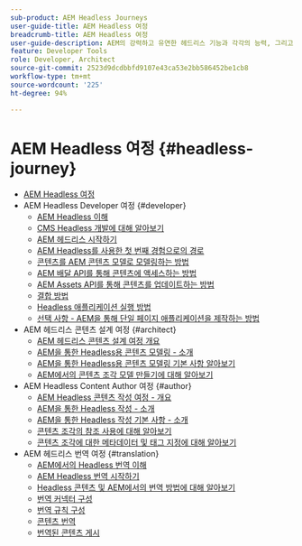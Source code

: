 ```yaml
---
sub-product: AEM Headless Journeys
user-guide-title: AEM Headless 여정
breadcrumb-title: AEM Headless 여정
user-guide-description: AEM의 강력하고 유연한 헤드리스 기능과 각각의 능력, 그리고 귀하의 프로젝트에서 이들 기능을 활용하는 방법에 대한 가이드 여정을 받으십시오.
feature: Developer Tools
role: Developer, Architect
source-git-commit: 2523d9dcdbbfd9107e43ca53e2bb586452be1cb8
workflow-type: tm+mt
source-wordcount: '225'
ht-degree: 94%

---
```



# AEM Headless 여정 {#headless-journey}

+ [AEM Headless 여정](/help/journey-headless/home.md)
+ AEM Headless Developer 여정 {#developer}
   + [AEM Headless 이해](developer/overview.md)
   + [CMS Headless 개발에 대해 알아보기](developer/learn-about.md)
   + [AEM 헤드리스 시작하기](developer/getting-started.md)
   + [AEM Headless를 사용한 첫 번째 경험으로의 경로](developer/path-to-first-experience.md)
   + [콘텐츠를 AEM 콘텐츠 모델로 모델링하는 방법](developer/model-your-content.md)
   + [AEM 배달 API를 통해 콘텐츠에 액세스하는 방법](developer/access-your-content.md)
   + [AEM Assets API를 통해 콘텐츠를 업데이트하는 방법](developer/update-your-content.md)
   + [결합 방법](developer/put-it-all-together.md)
   + [Headless 애플리케이션 실행 방법](developer/go-live.md)
   + [선택 사항 - AEM을 통해 단일 페이지 애플리케이션을 제작하는 방법](developer/create-spa.md)
+ AEM 헤드리스 콘텐츠 설계 여정 {#architect}
   + [AEM 헤드리스 콘텐츠 설계 여정 개요](architect/overview.md)
   + [AEM을 통한 Headless용 콘텐츠 모델링 - 소개](architect/introduction.md)
   + [AEM을 통한 Headless용 콘텐츠 모델링 기본 사항 알아보기](architect/basics.md)
   + [AEM에서의 콘텐츠 조각 모델 만들기에 대해 알아보기](architect/model-structure.md)
+ AEM Headless Content Author 여정 {#author}
   + [AEM Headless 콘텐츠 작성 여정 - 개요](author/overview.md)
   + [AEM을 통한 Headless 작성 - 소개](author/introduction.md)
   + [AEM을 통한 Headless 작성 기본 사항 - 소개](author/basics.md)
   + [콘텐츠 조각의 참조 사용에 대해 알아보기](author/references.md)
   + [콘텐츠 조각에 대한 메타데이터 및 태그 지정에 대해 알아보기](author/metadata-tagging.md)
+ AEM 헤드리스 번역 여정 {#translation}
   + [AEM에서의 Headless 번역 이해](translation/overview.md)
   + [AEM Headless 번역 시작하기](translation/getting-started.md)
   + [Headless 콘텐츠 및 AEM에서의 번역 방법에 대해 알아보기](translation/learn-about.md)
   + [번역 커넥터 구성](translation/configure-connector.md)
   + [번역 규칙 구성](translation/translation-rules.md)
   + [콘텐츠 번역](translation/translate-content.md)
   + [번역된 콘텐츠 게시](translation/publish-content.md)
